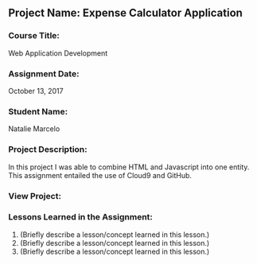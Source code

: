 ## Project Name:  Expense Calculator Application

### Course Title:
Web Application Development

### Assignment Date:  
October 13, 2017

### Student Name:  
Natalie Marcelo

### Project Description:
In this project I was able to combine HTML and Javascript into one entity. This assignment entailed the use of Cloud9 and GitHub.

### View Project:


### Lessons Learned in the Assignment:
1. (Briefly describe a lesson/concept learned in this lesson.)
2. (Briefly describe a lesson/concept learned in this lesson.)
3. (Briefly describe a lesson/concept learned in this lesson.)

